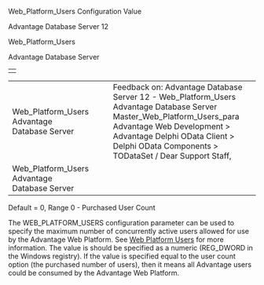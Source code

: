 Web\_Platform\_Users Configuration Value




Advantage Database Server 12  

Web\_Platform\_Users

Advantage Database Server

|  |
| --- |
|  |

|  |  |  |  |  |
| --- | --- | --- | --- | --- |
| Web\_Platform\_Users  Advantage Database Server |  |  | Feedback on: Advantage Database Server 12 - Web\_Platform\_Users Advantage Database Server Master\_Web\_Platform\_Users\_para Advantage Web Development > Advantage Delphi OData Client > Delphi OData Components > TODataSet / Dear Support Staff, |  |
| Web\_Platform\_Users  Advantage Database Server |  |  |  |  |

Default = 0, Range 0 - Purchased User Count

The WEB\_PLATFORM\_USERS configuration parameter can be used to specify the maximum number of concurrently active users allowed for use by the Advantage Web Platform. See [Web Platform Users](master_web_platform_users.htm) for more information. The value is should be specified as a numeric (REG\_DWORD in the Windows registry). If the value is specified equal to the user count option (the purchased number of users), then it means all Advantage users could be consumed by the Advantage Web Platform.